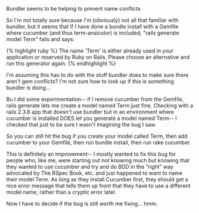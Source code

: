 Bundler seems to be helping to prevent name conflicts

So I'm not totally sure because I'm (obviously) not all that familiar with bundler, but it seems that if I have done a bundle install with a Gemfile where cucumber (and thus term-ansicolor) is included, "rails generate model Term" fails and says:

{% highlight ruby %}
The name 'Term' is either already used in your application or reserved by Ruby on Rails. Please choose an alternative and run this generator again.
{% endhighlight %}

I'm assuming this has to do with the stuff bundler does to make sure there aren't gem conflicts? I'm not sure how to look up if this is something bundler is doing...

Bu I did some experimentation-- if I remove cucumber from the Gemfile, rails generate lets me create a model named Term just fine. Checking with a rails 2.3.8 app that doesn't use bundler but in an environment where cucumber is installed DOES let you generate a model named Term-- I checked that just to be sure I wasn't imagining the bug I saw.

So you can still hit the bug if you create your model called Term, then add cucumber to your Gemfile, then run bundle install, then run rake cucumber.

This is definitely an improvement-- I mostly wanted to fix this bug for people who, like me, were starting out not knowing much but knowing that they wanted to use cucumber and try and do BDD in the "right" way advocated by The RSpec Book, etc. and just happened to want to name their model Term. As long as they install Cucumber first, they should get a nice error message that tells them up front that they have to use a different model name, rather than a cryptic error later.

Now I have to decide if the bug is still worth me fixing... hmm.